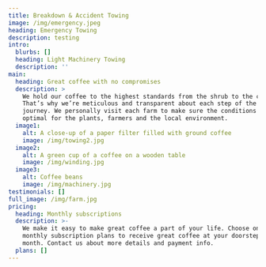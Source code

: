 ```yaml
---
title: Breakdown & Accident Towing
image: /img/emergency.jpeg
heading: Emergency Towing
description: testing
intro:
  blurbs: []
  heading: Light Machinery Towing
  description: ''
main:
  heading: Great coffee with no compromises
  description: >
    We hold our coffee to the highest standards from the shrub to the cup.
    That’s why we’re meticulous and transparent about each step of the coffee’s
    journey. We personally visit each farm to make sure the conditions are
    optimal for the plants, farmers and the local environment.
  image1:
    alt: A close-up of a paper filter filled with ground coffee
    image: /img/towing2.jpg
  image2:
    alt: A green cup of a coffee on a wooden table
    image: /img/winding.jpg
  image3:
    alt: Coffee beans
    image: /img/machinery.jpg
testimonials: []
full_image: /img/farm.jpg
pricing:
  heading: Monthly subscriptions
  description: >-
    We make it easy to make great coffee a part of your life. Choose one of our
    monthly subscription plans to receive great coffee at your doorstep each
    month. Contact us about more details and payment info.
  plans: []
---
```



